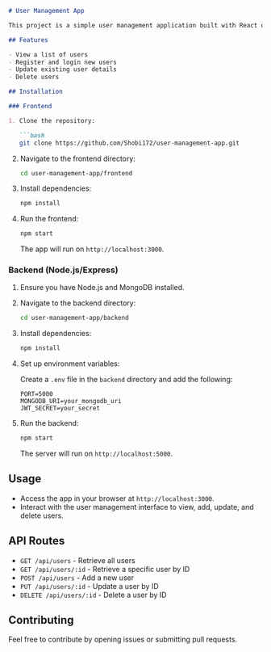 ```markdown
# User Management App

This project is a simple user management application built with React on the frontend and Node.js/Express on the backend.

## Features

- View a list of users
- Register and login new users
- Update existing user details
- Delete users

## Installation

### Frontend

1. Clone the repository:

   ```bash
   git clone https://github.com/Shobi172/user-management-app.git
   ```

2. Navigate to the frontend directory:

   ```bash
   cd user-management-app/frontend
   ```

3. Install dependencies:

   ```bash
   npm install
   ```

4. Run the frontend:

   ```bash
   npm start
   ```

   The app will run on `http://localhost:3000`.

### Backend (Node.js/Express)

1. Ensure you have Node.js and MongoDB installed.

2. Navigate to the backend directory:

   ```bash
   cd user-management-app/backend
   ```

3. Install dependencies:

   ```bash
   npm install
   ```

4. Set up environment variables:

   Create a `.env` file in the `backend` directory and add the following:

   ```plaintext
   PORT=5000
   MONGODB_URI=your_mongodb_uri
   JWT_SECRET=your_secret
   ```


5. Run the backend:

   ```bash
   npm start
   ```

   The server will run on `http://localhost:5000`.

## Usage

- Access the app in your browser at `http://localhost:3000`.
- Interact with the user management interface to view, add, update, and delete users.

## API Routes

- `GET /api/users` - Retrieve all users
- `GET /api/users/:id` - Retrieve a specific user by ID
- `POST /api/users` - Add a new user
- `PUT /api/users/:id` - Update a user by ID
- `DELETE /api/users/:id` - Delete a user by ID

## Contributing

Feel free to contribute by opening issues or submitting pull requests.

```
